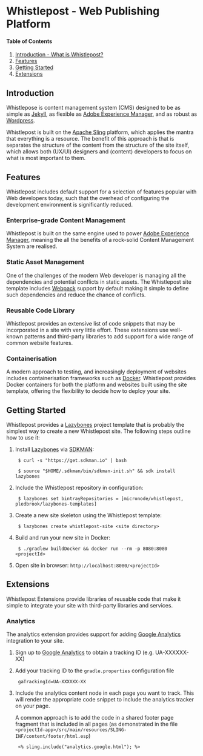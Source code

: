# Whistlepost - Web Publishing Platform

[Apache Sling]: http://sling.apache.org/
[Jekyll]: https://jekyllrb.com/
[Wordpress]: https://wordpress.org/
[Adobe Experience Manager]: https://docs.adobe.com/

[Webpack]: https://webpack.github.io
[Docker]: https://www.docker.com

[Lazybones]: https://github.com/pledbrook/lazybones
[SDKMAN]: http://sdkman.io/

[Google Analytics]: https://analytics.google.com/analytics

[Introduction]: #introduction

[Features]: #features

[Getting Started]: #getting-started

[Extensions]: #extensions


#### Table of Contents

1. [Introduction - What is Whistlepost?][Introduction]
2. [Features][Features]
2. [Getting Started][Getting Started]
2. [Extensions][Extensions]

## Introduction

Whistlepose is content management system (CMS) designed to be as simple as [Jekyll], as flexible as [Adobe Experience Manager],
and as robust as [Wordpress].

Whistlepost is built on the [Apache Sling] platform, which applies the mantra that everything is a resource.
The benefit of this approach is that is separates the structure of the content from the structure of the site itself, 
which allows both (UX/UI) designers and (content) developers to focus on what is most important to them.

## Features

Whistlepost includes default support for a selection of features popular with Web
developers today, such that the overhead of configuring the development environment
is significantly reduced.

### Enterprise-grade Content Management

Whistlepost is built on the same engine used to power [Adobe Experience Manager], meaning the all the benefits of
a rock-solid Content Management System are realised.

### Static Asset Management

One of the challenges of the modern Web developer is managing all the dependencies and potential conflicts in
static assets. The Whistlepost site template includes [Webpack] support by default making it simple to define
such dependencies and reduce the chance of conflicts. 

### Reusable Code Library

Whistlepost provides an extensive list of code snippets that may be incorporated in a site with very little
effort. These extensions use well-known patterns and third-party libraries to add support for a wide range
of common website features. 

### Containerisation

A modern approach to testing, and increasingly deployment of websites includes containerisation frameworks
such as [Docker]. Whistlepost provides Docker containers for both the platform and websites built using the
site template, offering the flexibility to decide how to deploy your site.


## Getting Started

Whistlepost provides a [Lazybones] project template that is probably the simplest way to create a new Whistlepost site.
The following steps outline how to use it:

1. Install [Lazybones] via [SDKMAN]:

		$ curl -s "https://get.sdkman.io" | bash
	
		$ source "$HOME/.sdkman/bin/sdkman-init.sh" && sdk install lazybones

1. Include the Whistlepost repository in configuration:

		$ lazybones set bintrayRepositories = [micronode/whistlepost, pledbrook/lazybones-templates]

1. Create a new site skeleton using the Whistlepost template:

		$ lazybones create whistlepost-site <site directory>

1. Build and run your new site in Docker:

		$ ./gradlew buildDocker && docker run --rm -p 8080:8080 <projectId>

1. Open site in browser: `http://localhost:8080/<projectId>`
	  

## Extensions

Whistlepost Extensions provide libraries of reusable code that make it simple to integrate your site with
third-party libraries and services.

### Analytics

The analytics extension provides support for adding [Google Analytics] integration to your site. 

1. Sign up to [Google Analytics] to obtain a tracking ID (e.g. UA-XXXXXX-XX)

1. Add your tracking ID to the `gradle.properties` configuration file

		gaTrackingId=UA-XXXXXX-XX

1. Include the analytics content node in each page you want to track. This will render the appropriate
code snippet to include the analytics tracker on your page.
 
	A common approach is to add the code in a shared footer page fragment that is included in all pages
(as demonstrated in the file `<projectId-app>/src/main/resources/SLING-INF/content/footer/html.esp`)

		<% sling.include("analytics.google.html"); %>
